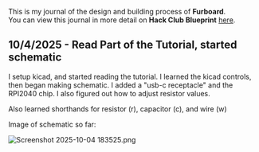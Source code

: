 <!--
  ===================    !!READ THIS NOTICE!!   ====================
  DO NOT edit this file manually. Your changes WILL BE OVERWRITTEN!
  This journal is auto generated and updated by Hack Club Blueprint.
  To edit this file, please edit your journal entries on Blueprint.
  ==================================================================
-->

This is my journal of the design and building process of **Furboard**.  
You can view this journal in more detail on **Hack Club Blueprint** [here](https://blueprint.hackclub.com/projects/163).


## 10/4/2025 - Read Part of the Tutorial, started schematic  

I setup kicad, and started reading the tutorial. I learned the kicad controls, then began making schematic. I added a "usb-c receptacle" and the RPI2040 chip. I also figured out how to adjust resistor values.

Also learned shorthands for resistor (r), capacitor (c), and wire (w)

Image of schematic so far:

![Screenshot 2025-10-04 183525.png](https://blueprint.hackclub.com/user-attachments/blobs/redirect/eyJfcmFpbHMiOnsiZGF0YSI6NDI5LCJwdXIiOiJibG9iX2lkIn19--1b3b2f7573511f92a9eab179cfe2863334aa9963/Screenshot%202025-10-04%20183525.png)
  

